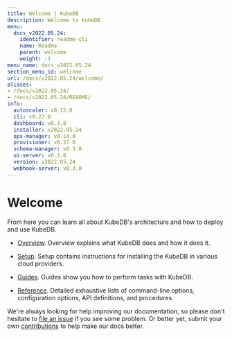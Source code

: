 ```yaml
---
title: Welcome | KubeDB
description: Welcome to KubeDB
menu:
  docs_v2022.05.24:
    identifier: readme-cli
    name: Readme
    parent: welcome
    weight: -1
menu_name: docs_v2022.05.24
section_menu_id: welcome
url: /docs/v2022.05.24/welcome/
aliases:
- /docs/v2022.05.24/
- /docs/v2022.05.24/README/
info:
  autoscaler: v0.12.0
  cli: v0.27.0
  dashboard: v0.3.0
  installer: v2022.05.24
  ops-manager: v0.14.0
  provisioner: v0.27.0
  schema-manager: v0.3.0
  ui-server: v0.3.0
  version: v2022.05.24
  webhook-server: v0.3.0
---
```


# Welcome

From here you can learn all about KubeDB's architecture and how to deploy and use KubeDB.

- [Overview](/docs/v2022.05.24/overview/). Overview explains what KubeDB does and how it does it.

- [Setup](/docs/v2022.05.24/setup/). Setup contains instructions for installing the KubeDB in various cloud providers.

- [Guides](/docs/v2022.05.24/guides/). Guides show you how to perform tasks with KubeDB.

- [Reference](/docs/v2022.05.24/reference/). Detailed exhaustive lists of command-line options, configuration options, API definitions, and procedures.

We're always looking for help improving our documentation, so please don't hesitate to [file an issue](https://github.com/kubedb/project/issues/new) if you see some problem. Or better yet, submit your own [contributions](/docs/v2022.05.24/CONTRIBUTING) to help make our docs better.
